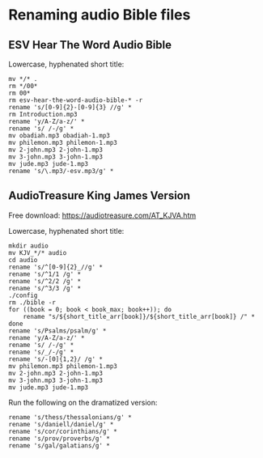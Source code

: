 # Renaming audio Bible files

## ESV Hear The Word Audio Bible

Lowercase, hyphenated short title:

```
mv */* .
rm */00*
rm 00*
rm esv-hear-the-word-audio-bible-* -r
rename 's/[0-9]{2}-[0-9]{3} //g' *
rm Introduction.mp3
rename 'y/A-Z/a-z/' *
rename 's/ /-/g' *
mv obadiah.mp3 obadiah-1.mp3
mv philemon.mp3 philemon-1.mp3
mv 2-john.mp3 2-john-1.mp3
mv 3-john.mp3 3-john-1.mp3
mv jude.mp3 jude-1.mp3
rename 's/\.mp3/-esv.mp3/g' *
```

## AudioTreasure King James Version

Free download: https://audiotreasure.com/AT_KJVA.htm

Lowercase, hyphenated short title:

```
mkdir audio
mv KJV_*/* audio
cd audio
rename 's/^[0-9]{2}_//g' *
rename 's/^1/1 /g' *
rename 's/^2/2 /g' *
rename 's/^3/3 /g' *
./config
rm ./bible -r
for ((book = 0; book < book_max; book++)); do
    rename "s/${short_title_arr[book]}/${short_title_arr[book]} /" *
done
rename 's/Psalms/psalm/g' *
rename 'y/A-Z/a-z/' *
rename 's/ /-/g' *
rename 's/_/-/g' *
rename 's/-[0]{1,2}/ /g' *
mv philemon.mp3 philemon-1.mp3
mv 2-john.mp3 2-john-1.mp3
mv 3-john.mp3 3-john-1.mp3
mv jude.mp3 jude-1.mp3
```

Run the following on the dramatized version:

```
rename 's/thess/thessalonians/g' *
rename 's/daniell/daniel/g' *
rename 's/cor/corinthians/g' *
rename 's/prov/proverbs/g' *
rename 's/gal/galatians/g' *
```
